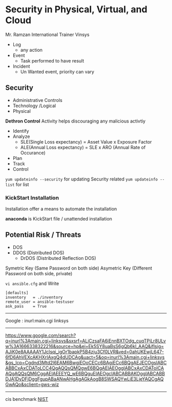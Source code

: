 # Security in Physical, Virtual, and Cloud

Mr. Ramzan International Trainer Vinsys

- Log
  - any action 
- Event
  - Task performed to have result
- Incident
  - Un Wanted event, priority can vary



## Security

- Administrative Controls
- Technology /Logical 
- Physical 

**Dethron Control** Activity helps discouraging any malicious activtiy 


- Identify
- Analyze
  - SLE(Single Loss expectancy) = Asset Value x Exposure Factor 
  - ALE(Annual Loss expectancy) = SLE  x ARO (Annual Rate of Occurance) 
- Plan
- Track
- Control 


`yum updateinfo --security` for updating Security related 
`yum updateinfo --list` for list


### KickStart Installation 
Installation offer a means to automate the installation 

**anaconda** is KickStart file / unattended installation

## Potential Risk / Threats
- DOS 
- DDOS (Distributed DOS)
  - DrDOS (Distributed Reflection DOS)




Symetric Key  (Same Password on both side)
Asymetric Key  (Different Password on both side, private)

`vi ansible.cfg` 
and Write 

```shell
[defaults]
inventory   = ./inventory
remote_user = ansible-testuser
ask_pass    = True

```























------------

Google : inurl:main.cgi linksys

----

https://www.google.com/search?q=inurl%3Amain.cgi+linksys&sxsrf=ALiCzsaFA6iEnnBXTOdg_cuqTPjLr8ULvw%3A1666338322216&source=hp&ei=Ek5SY8uaBsS6gQb6kI_AAQ&iflsig=AJiK0e8AAAAAY1JcIsqi_igOr1bapkP5B4zju3Cf0LVR&ved=0ahUKEwjL647-6fD6AhVEXcAKHXrIAxgQ4dUDCAg&uact=5&oq=inurl%3Amain.cgi+linksys&gs_lcp=Cgdnd3Mtd2l6EAM6BwgjEOoCECc6BAgjECc6BQgAEJECOgsIABCABBCxAxCDAToLCC4QgAQQsQMQgwE6BQgAEIAEOggIABCxAxCDAToICAAQgAQQsQM6CggAEIAEEEYQ_wE6BQguEIAEOgcIABCABBAKOggIABCABBDJA1DyDFjDggFgupABaANwAHgAgAGkAogB8SWSAQYwLjE3LjeYAQCgAQGwAQo&sclient=gws-wiz


---
cis benchmark
[NIST](https://nvd.nist.gov/vuln) 


